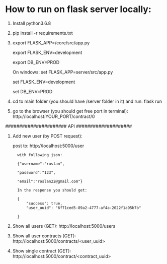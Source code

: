 # How to run on flask server locally:

1. Install python3.6.8

2. pip install -r requirements.txt

3. export FLASK_APP=/core/src/app.py

   export FLASK_ENV=development
   
   export DB_ENV=PROD
   
   On windows: 
   set FLASK_APP=server/src/app.py   
   
   set FLASK_ENV=development
   
   set DB_ENV=PROD

4. cd to main folder (you should have /server folder in it) and run: flask run

5. go to the browser (you should get free port in terminal): 
http://localhost:YOUR_PORT/contract/0



###################### API ####################
1) Add new user (by POST request): 

   post to: http://localhost:5000/user

         with following json: 

         {"username":"ruslan",

         "password":"123",

         "email":"roslan22@gmail.com"}

         In the response you should get: 

         {   
             "success": true,
             "user_uuid": "6f71ced5-89a2-4777-af4a-2022f1a95b7b"

         }

2) Show all users (GET): 
   http://localhost:5000/users

3) Show all user contracts (GET):
   http://localhost:5000/contracts/<user_uuid>

4) Show single contract (GET): 
   http://localhost:5000/contract/<contract_uuid>

